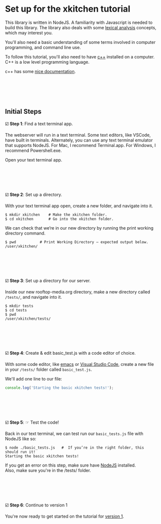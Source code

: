 # Set up for the xkitchen tutorial

This library is written in NodeJS.  A familiarity with Javascript is needed to build this library. 
The library also deals with some [lexical analysis](https://en.wikipedia.org/wiki/Lexical_analysis) concepts, which may interest you. 

You'll also need a basic understanding of some terms involved in computer programming, and command line use.

To follow this tutorial, you'll also need to have [c++]([https://nodejs.org/en/](https://en.wikipedia.org/wiki/C%2B%2B)) installed on a computer.  
C++ is a low level programming language.

c++ has some [nice documentation](https://cplusplus.com/).  
<!--  style guide? -->

<br/><br/><br/><br/>


##  Initial Steps

☑️ **Step 1**: Find a text terminal app.  

The webserver will run in a text terminal.  Some text editors, like VSCode, have built in terminals.  Alternately, you can use any text terminal emulator that supports NodeJS. For Mac, I recommend Terminal.app.  For Windows, I recommend Powershell.exe.  

Open your text terminal app.

<br/><br/><br/><br/>



☑️ **Step 2**: Set up a directory.  

With your text terminal app open, create a new folder, and navigate into it. 

```shell
$ mkdir xkitchen    # Make the xkitchen folder.
$ cd xkitchen       # Go into the xkitchen folder.
```

We can check that we’re in our new directory 
by running the print working directory command. 

```shell
$ pwd           # Print Working Directory – expected output below.
/user/xkitchen/     
```

<br/><br/><br/><br/>


☑️ **Step 3**: Set up a directory for our server.

Inside our new rooftop-media.org directory, make a new directory called `/tests/`, and navigate into it.
```shell
$ mkdir tests    
$ cd tests       
$ pwd           
/user/xkitchen/tests/
```

<br/><br/><br/><br/>


☑️ **Step 4**: Create & edit basic_test.js with a code editor of choice.

With some code editor, like [emacs](https://www.gnu.org/software/emacs/) or [Visual Studio Code](https://code.visualstudio.com/), create a new file in your `/tests/` folder called `basic_test.js`.

We'll add one line to our file:

```js
console.log('Starting the basic xkitchen tests!');
```

<br/><br/><br/><br/>



☑️ **Step 5**: ☞ Test the code!

Back in our text terminal, we can test run our `basic_tests.js` file with NodeJS like so:

```shell
$ node ./basic_tests.js   #  If you’re in the right folder, this should run it!
Starting the basic xkitchen tests!
```

If you get an error on this step, make sure have [NodeJS](https://nodejs.org/en/) installed.  
Also, make sure you're in the /tests/ folder.


<br/><br/><br/><br/>



☑️ **Step 6**: Continue to version 1

You're now ready to get started on the tutorial for [version 1](https://github.com/rooftop-media/xkitchen-tutorial/blob/main/version1.0/tutorial.md).

<br/><br/><br/><br/>
<br/><br/><br/><br/>





